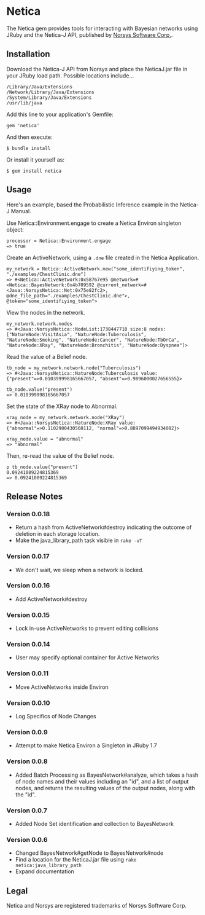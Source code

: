 # Netica

The Netica gem provides tools for interacting with Bayesian networks using JRuby and the Netica-J API, published by [Norsys Software Corp.](http://www.norsys.com).

## Installation

Download the Netica-J API from Norsys and place the NeticaJ.jar file in your JRuby load path. Possible locations include...

    /Library/Java/Extensions
    /Network/Library/Java/Extensions
    /System/Library/Java/Extensions
    /usr/lib/java

Add this line to your application's Gemfile:

    gem 'netica'

And then execute:

    $ bundle install

Or install it yourself as:

    $ gem install netica

## Usage

Here's an example, based the Probabilistic Inference example in the Netica-J Manual.

Use Netica::Environment.engage to create a Netica Environ singleton object:

    processor = Netica::Environment.engage
    => true

Create an ActiveNetwork, using a `.dne` file created in the Netica Application.

    my_network = Netica::ActiveNetwork.new("some_identifiying_token", "./examples/ChestClinic.dne")
    => #<Netica::ActiveNetwork:0x58767e95 @network=#<Netica::BayesNetwork:0x4b709592 @current_network=#<Java::NorsysNetica::Net:0x75e82fc2>, @dne_file_path="./examples/ChestClinic.dne">, @token="some_identifiying_token">

View the nodes in the network.

    my_network.network.nodes
    => #<Java::NorsysNetica::NodeList:1738447710 size:8 nodes:["NatureNode:VisitAsia", "NatureNode:Tuberculosis", "NatureNode:Smoking", "NatureNode:Cancer", "NatureNode:TbOrCa", "NatureNode:XRay", "NatureNode:Bronchitis", "NatureNode:Dyspnea"]>


Read the value of a Belief node.

    tb_node = my_network.network.node("Tuberculosis")
    => #<Java::NorsysNetica::NatureNode:Tuberculosis value:{"present"=>0.010399998165667057, "absent"=>0.9896000027656555}>

    tb_node.value("present")
    => 0.010399998165667057

Set the state of the XRay node to Abnormal.

    xray_node = my_network.network.node("XRay")
    => #<Java::NorsysNetica::NatureNode:XRay value:{"abnormal"=>0.1102900430560112, "normal"=>0.8897099494934082}>

    xray_node.value = "abnormal"
    => "abnormal"

Then, re-read the value of the Belief node.

    p tb_node.value("present")
    0.09241089224815369
    => 0.09241089224815369

## Release Notes

### Version 0.0.18

* Return a hash from ActiveNetwork#destroy indicating the outcome of deletion in each storage location. 
* Make the java_library_path task visible in `rake -vT`

### Version 0.0.17

* We don't wait, we sleep when a network is locked.

### Version 0.0.16

* Add ActiveNetwork#destroy

### Version 0.0.15

* Lock in-use ActiveNetworks to prevent editing collisions

### Version 0.0.14

* User may specify optional container for Active Networks

### Version 0.0.11

* Move ActiveNetworks inside Environ

### Version 0.0.10

* Log Specifics of Node Changes

### Version 0.0.9

* Attempt to make Netica Environ a Singleton in JRuby 1.7

### Version 0.0.8

* Added Batch Processing as BayesNetwork#analyze, which takes a hash of node names and their values including an "id", and a list of output nodes, and returns the resulting values of the output nodes, along with the "id".

### Version 0.0.7

* Added Node Set identification and collection to BayesNetwork

### Version 0.0.6

* Changed BayesNetwork#getNode to BayesNetwork#node
* Find a location for the NeticaJ.jar file using `rake netica:java_library_path`
* Expand documentation

## Legal

Netica and Norsys are registered trademarks of Norsys Software Corp.